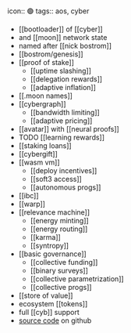 icon:: 🟢
tags:: aos, cyber

- [[bootloader]] of [[cyber]]
- and [[moon]] network state
- named after [[nick bostrom]]
- [[bostrom/genesis]]
- [[proof of stake]]
	- [[uptime slashing]]
	- [[delegation rewards]]
	- [[adaptive inflation]]
- [[.moon names]]
- [[cybergraph]]
	- [[bandwidth limiting]]
	- [[adaptive pricing]]
- [[avatar]] with [[neural proofs]]
- TODO [[learning rewards]]
- [[staking loans]]
- [[cybergift]]
- [[wasm vm]]
	- [[deploy incentives]]
	- [[soft3 access]]
	- [[autonomous progs]]
- [[ibc]]
- [[warp]]
- [[relevance machine]]
	- [[energy minting]]
	- [[energy routing]]
	- [[karma]]
	- [[syntropy]]
- [[basic governance]]
	- [[collective funding]]
	- [[binary surveys]]
	- [[collective parametrization]]
	- [[collective progs]]
- [[store of value]]
- ecosystem [[tokens]]
- full [[cyb]] support
- [source code](https://github.com/cybercongress/go-cyber) on github